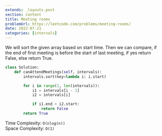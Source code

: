 ```yaml
---
extends: _layouts.post
section: content
title: Meeting rooms
problemUrl: https://leetcode.com/problems/meeting-rooms/
date: 2022-07-21
categories: [intervals]
---
```


We will sort the given array based on start time. Then we can compare, if the end of first meeting is before the start of last meeting, if yes return False, else return True.

```python
class Solution:
    def canAttendMeetings(self, intervals):
        intervals.sort(key=lambda i: i.start)

        for i in range(1, len(intervals)):
            i1 = intervals[i - 1]
            i2 = intervals[i]

            if i1.end > i2.start:
                return False
        return True
```

Time Complexity: `O(nlog(n))` <br/>
Space Complexity: `O(1)`